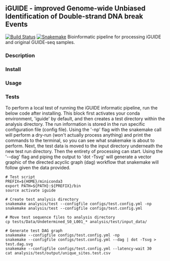 ## iGUIDE - improved Genome-wide Unbiased Identification of Double-strand DNA break Events
[![Build Status](https://travis-ci.org/cnobles/iGUIDE.svg?branch=master)](https://travis-ci.org/cnobles/iGUIDE)
[![Snakemake](https://img.shields.io/badge/snakemake-≥3.5.2-brightgreen.svg?style=flat)](http://snakemake.bitbucket.org)
Bioinformatic pipeline for processing iGUIDE and original GUIDE-seq samples.

### Description

### Install

### Usage

### Tests
To perform a local test of running the iGUIDE informatic pipeline, run the below code after installing. This block first activates your conda environment, 'iguide' by default, and then creates a test directory within the analysis directory. The run information is stored in the run specific configuration file (config file). Using the '-np' flag with the snakemake call will perform a dry-run (won't actually process anything) and print the commands to the terminal, so you can see what snakemake is about to perform. Next, the test data is moved to the input directory underneath the new test run directory. Then the entirety of processing can start. Using the '--dag' flag and piping the output to 'dot -Tsvg' will generate a vector graphic of the directed acyclic graph (dag) workflow that snakemake will follow given the data provided. 

```
# Test script
PREFIX=${HOME}/miniconda3
export PATH=${PATH}:${PREFIX}/bin
source activate iguide

# Create test analysis directory
snakemake analysis/test --configfile configs/test.config.yml -np
snakemake analysis/test --configfile configs/test.config.yml

# Move test sequence files to analysis directory
cp tests/Data/Undetermined_S0_L001_* analysis/test/input_data/

# Generate test DAG graph
snakemake --configfile configs/test.config.yml -np
snakemake --configfile configs/test.config.yml --dag | dot -Tsvg > test.dag.svg
snakemake --configfile configs/test.config.yml --latency-wait 30
cat analysis/test/output/unique_sites.test.csv
```
